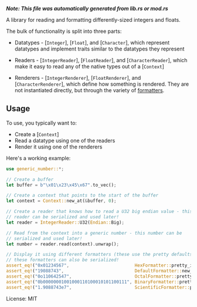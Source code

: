 ***Note: This file was automatically generated from lib.rs or mod.rs***

A library for reading and formatting differently-sized integers and floats.

The bulk of functionality is split into three parts:

* Datatypes - [`Integer`], [`Float`], and [`Character`], which represent
  datatypes and implement traits similar to the datatypes they represent

* Readers - [`IntegerReader`], [`FloatReader`], and [`CharacterReader`],
  which make it easy to read any of the native types out of a [`Context`]

* Renderers - [`IntegerRenderer`], [`FloatRenderer`], and
  [`CharacterRenderer`], which define how something is rendered. They are
  not instantiated directly, but through the variety of
  [formatters](/generic-number/src/generic_formatter/).
## Usage

To use, you typically want to:

* Create a [`Context`]
* Read a datatype using one of the readers
* Render it using one of the renderers

Here's a working example:

```rust
use generic_number::*;

// Create a buffer
let buffer = b"\x01\x23\x45\x67".to_vec();

// Create a context that points to the start of the buffer
let context = Context::new_at(&buffer, 0);

// Create a reader that knows how to read a U32 big endian value - this
// reader can be serialized and used later!
let reader = IntegerReader::U32(Endian::Big);

// Read from the context into a generic number - this number can be
// serialized and used later!
let number = reader.read(context).unwrap();

// Display it using different formatters (these use the pretty defaults) -
// these formatters can also be serialized!
assert_eq!("0x01234567",                         HexFormatter::pretty_integer().render(number));
assert_eq!("19088743",                           DefaultFormatter::new_integer().render(number));
assert_eq!("0o110642547",                        OctalFormatter::pretty_integer().render(number));
assert_eq!("0b00000001001000110100010101100111", BinaryFormatter::pretty_integer().render(number));
assert_eq!("1.9088743e7",                        ScientificFormatter::pretty_integer().render(number));
```

License: MIT
